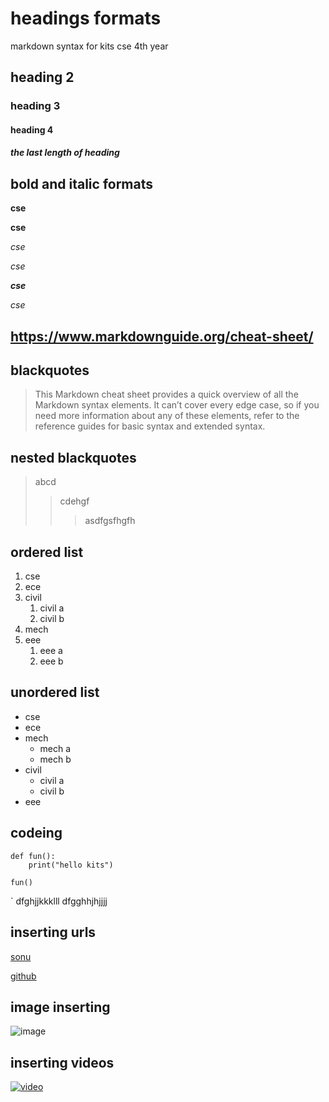 # headings formats
markdown syntax for kits cse 4th year
## heading 2
### heading 3
#### heading 4
##### the last length of heading
## bold and italic formats
**cse**

__cse__

*cse*

_cse_

_**cse**_

_*cse*_
## https://www.markdownguide.org/cheat-sheet/
## blackquotes
> This Markdown cheat sheet provides a quick overview of all the Markdown syntax elements. It can’t cover every edge case, so if you need more information about any of these elements, refer to the reference guides for basic syntax and extended syntax.
## nested blackquotes
> abcd
>> cdehgf
>>> asdfgsfhgfh
## ordered list
1. cse
2. ece
3. civil
    1. civil a
    2. civil b
4. mech
5. eee
    1. eee a
    2. eee b
## unordered list
-  cse
-  ece
-  mech
    *  mech a
    *  mech b
-  civil
    *  civil a
    *  civil b
-  eee
## codeing

```
def fun():
    print("hello kits")
````
```
fun()
```
`
dfghjjkkklll
dfgghhjhjjjj
## inserting urls
[sonu](https://www.markdownguide.org/cheat-sheet/)

[github](https://github.com/shaiksonalisha/day2markdown/tree-save/main/README.md)
## image inserting
![image](https://github.com/shaiksonalisha/day2markdown/blob/master/img.jpg)
 ## inserting videos          
 [![video](https://img.youtube.com/vi/st4HhNjUjlA/0.jpg)](https://www.youtube.com/watch?v=st4HhNjUjlA)
